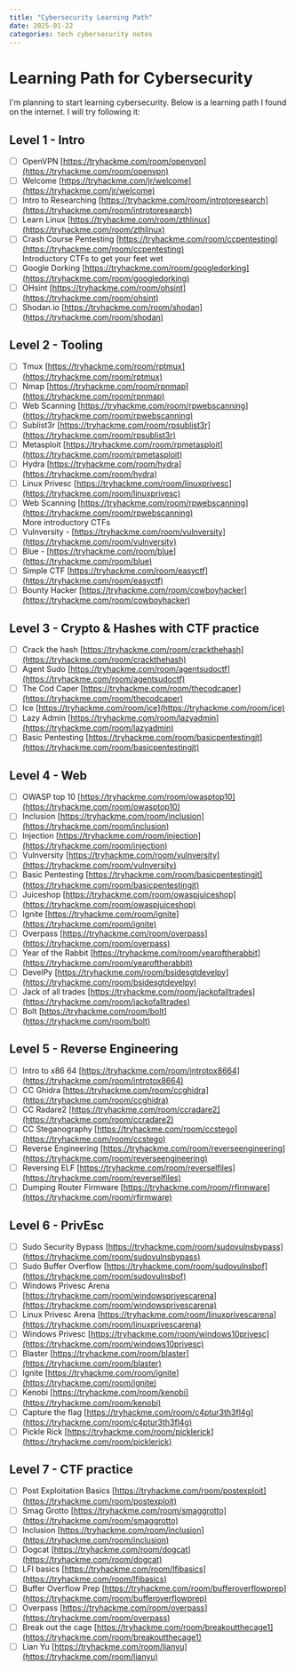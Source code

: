 ```yaml
---
title: "Cybersecurity Learning Path"
date: 2025-01-22
categories: tech cybersecurity notes
---
```

# Learning Path for Cybersecurity
I'm planning to start learning cybersecurity. Below is a learning path I found on the internet. I will try following it:
## Level 1 - Intro  
- [ ] OpenVPN [https://tryhackme.com/room/openvpn](https://tryhackme.com/room/openvpn)  
- [ ] Welcome [https://tryhackme.com/jr/welcome](https://tryhackme.com/jr/welcome)  
- [ ] Intro to Researching [https://tryhackme.com/room/introtoresearch](https://tryhackme.com/room/introtoresearch)  
- [ ] Learn Linux [https://tryhackme.com/room/zthlinux](https://tryhackme.com/room/zthlinux)  
- [ ] Crash Course Pentesting [https://tryhackme.com/room/ccpentesting](https://tryhackme.com/room/ccpentesting)  
Introductory CTFs to get your feet wet  
- [ ] Google Dorking [https://tryhackme.com/room/googledorking](https://tryhackme.com/room/googledorking)  
- [ ] OHsint [https://tryhackme.com/room/ohsint](https://tryhackme.com/room/ohsint)  
- [ ] Shodan.io [https://tryhackme.com/room/shodan](https://tryhackme.com/room/shodan)  
## Level 2 - Tooling  
- [ ] Tmux [https://tryhackme.com/room/rptmux](https://tryhackme.com/room/rptmux)  
- [ ] Nmap [https://tryhackme.com/room/rpnmap](https://tryhackme.com/room/rpnmap)  
- [ ] Web Scanning [https://tryhackme.com/room/rpwebscanning](https://tryhackme.com/room/rpwebscanning)  
- [ ] Sublist3r [https://tryhackme.com/room/rpsublist3r](https://tryhackme.com/room/rpsublist3r)  
- [ ] Metasploit [https://tryhackme.com/room/rpmetasploit](https://tryhackme.com/room/rpmetasploit)  
- [ ] Hydra [https://tryhackme.com/room/hydra](https://tryhackme.com/room/hydra)  
- [ ] Linux Privesc [https://tryhackme.com/room/linuxprivesc](https://tryhackme.com/room/linuxprivesc)  
- [ ] Web Scanning [https://tryhackme.com/room/rpwebscanning](https://tryhackme.com/room/rpwebscanning)  
More introductory CTFs  
- [ ] Vulnversity - [https://tryhackme.com/room/vulnversity](https://tryhackme.com/room/vulnversity)  
- [ ] Blue - [https://tryhackme.com/room/blue](https://tryhackme.com/room/blue)  
- [ ] Simple CTF [https://tryhackme.com/room/easyctf](https://tryhackme.com/room/easyctf)  
- [ ] Bounty Hacker [https://tryhackme.com/room/cowboyhacker](https://tryhackme.com/room/cowboyhacker)  
## Level 3 - Crypto & Hashes with CTF practice  
- [ ] Crack the hash [https://tryhackme.com/room/crackthehash](https://tryhackme.com/room/crackthehash)  
- [ ] Agent Sudo [https://tryhackme.com/room/agentsudoctf](https://tryhackme.com/room/agentsudoctf)  
- [ ] The Cod Caper [https://tryhackme.com/room/thecodcaper](https://tryhackme.com/room/thecodcaper)  
- [ ] Ice [https://tryhackme.com/room/ice](https://tryhackme.com/room/ice)  
- [ ] Lazy Admin [https://tryhackme.com/room/lazyadmin](https://tryhackme.com/room/lazyadmin)  
- [ ] Basic Pentesting [https://tryhackme.com/room/basicpentestingjt](https://tryhackme.com/room/basicpentestingjt)  
## Level 4 - Web  
- [ ] OWASP top 10 [https://tryhackme.com/room/owasptop10](https://tryhackme.com/room/owasptop10)  
- [ ] Inclusion [https://tryhackme.com/room/inclusion](https://tryhackme.com/room/inclusion)  
- [ ] Injection [https://tryhackme.com/room/injection](https://tryhackme.com/room/injection)  
- [ ] Vulnversity [https://tryhackme.com/room/vulnversity](https://tryhackme.com/room/vulnversity)  
- [ ] Basic Pentesting [https://tryhackme.com/room/basicpentestingjt](https://tryhackme.com/room/basicpentestingjt)  
- [ ] Juiceshop [https://tryhackme.com/room/owaspjuiceshop](https://tryhackme.com/room/owaspjuiceshop)  
- [ ] Ignite [https://tryhackme.com/room/ignite](https://tryhackme.com/room/ignite)  
- [ ] Overpass [https://tryhackme.com/room/overpass](https://tryhackme.com/room/overpass)  
- [ ] Year of the Rabbit [https://tryhackme.com/room/yearoftherabbit](https://tryhackme.com/room/yearoftherabbit)  
- [ ] DevelPy [https://tryhackme.com/room/bsidesgtdevelpy](https://tryhackme.com/room/bsidesgtdevelpy)  
- [ ] Jack of all trades [https://tryhackme.com/room/jackofalltrades](https://tryhackme.com/room/jackofalltrades)  
- [ ] Bolt [https://tryhackme.com/room/bolt](https://tryhackme.com/room/bolt)  
## Level 5 - Reverse Engineering  
- [ ] Intro to x86 64 [https://tryhackme.com/room/introtox8664](https://tryhackme.com/room/introtox8664)  
- [ ] CC Ghidra [https://tryhackme.com/room/ccghidra](https://tryhackme.com/room/ccghidra)  
- [ ] CC Radare2 [https://tryhackme.com/room/ccradare2](https://tryhackme.com/room/ccradare2)  
- [ ] CC Steganography [https://tryhackme.com/room/ccstego](https://tryhackme.com/room/ccstego)  
- [ ] Reverse Engineering [https://tryhackme.com/room/reverseengineering](https://tryhackme.com/room/reverseengineering)  
- [ ] Reversing ELF [https://tryhackme.com/room/reverselfiles](https://tryhackme.com/room/reverselfiles)  
- [ ] Dumping Router Firmware [https://tryhackme.com/room/rfirmware](https://tryhackme.com/room/rfirmware)  
## Level 6 - PrivEsc  
- [ ] Sudo Security Bypass [https://tryhackme.com/room/sudovulnsbypass](https://tryhackme.com/room/sudovulnsbypass)  
- [ ] Sudo Buffer Overflow [https://tryhackme.com/room/sudovulnsbof](https://tryhackme.com/room/sudovulnsbof)  
- [ ] Windows Privesc Arena [https://tryhackme.com/room/windowsprivescarena](https://tryhackme.com/room/windowsprivescarena)  
- [ ] Linux Privesc Arena [https://tryhackme.com/room/linuxprivescarena](https://tryhackme.com/room/linuxprivescarena)  
- [ ] Windows Privesc [https://tryhackme.com/room/windows10privesc](https://tryhackme.com/room/windows10privesc)  
- [ ] Blaster [https://tryhackme.com/room/blaster](https://tryhackme.com/room/blaster)  
- [ ] Ignite [https://tryhackme.com/room/ignite](https://tryhackme.com/room/ignite)  
- [ ] Kenobi [https://tryhackme.com/room/kenobi](https://tryhackme.com/room/kenobi)  
- [ ] Capture the flag [https://tryhackme.com/room/c4ptur3th3fl4g](https://tryhackme.com/room/c4ptur3th3fl4g)  
- [ ] Pickle Rick [https://tryhackme.com/room/picklerick](https://tryhackme.com/room/picklerick)  
## Level 7 - CTF practice  
- [ ] Post Exploitation Basics [https://tryhackme.com/room/postexploit](https://tryhackme.com/room/postexploit)  
- [ ] Smag Grotto [https://tryhackme.com/room/smaggrotto](https://tryhackme.com/room/smaggrotto)  
- [ ] Inclusion [https://tryhackme.com/room/inclusion](https://tryhackme.com/room/inclusion)  
- [ ] Dogcat [https://tryhackme.com/room/dogcat](https://tryhackme.com/room/dogcat)  
- [ ] LFI basics [https://tryhackme.com/room/lfibasics](https://tryhackme.com/room/lfibasics)  
- [ ] Buffer Overflow Prep [https://tryhackme.com/room/bufferoverflowprep](https://tryhackme.com/room/bufferoverflowprep)  
- [ ] Overpass [https://tryhackme.com/room/overpass](https://tryhackme.com/room/overpass)  
- [ ] Break out the cage [https://tryhackme.com/room/breakoutthecage1](https://tryhackme.com/room/breakoutthecage1)  
- [ ] Lian Yu [https://tryhackme.com/room/lianyu](https://tryhackme.com/room/lianyu)

